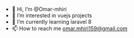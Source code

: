 - 👋 Hi, I’m @Omar-mhiri
- 👀 I’m interested in vuejs projects 
- 🌱 I’m currently learning laravel 8
- 📫 How to reach me omar.mhiri159@gmail.com

<!---
Omar-mhiri/Omar-mhiri is a ✨ special ✨ repository because its `README.md` (this file) appears on your GitHub profile.
You can click the Preview link to take a look at your changes.
--->
